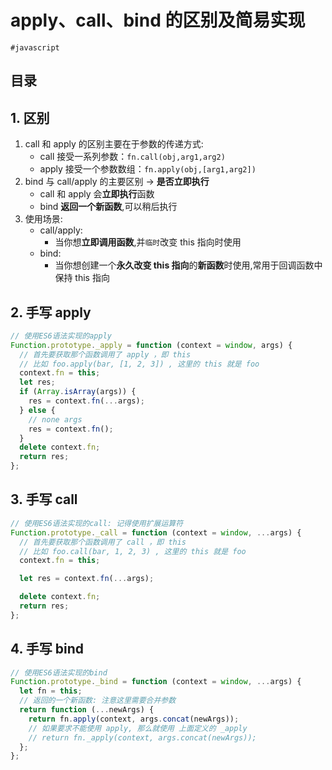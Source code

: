 
# apply、call、bind 的区别及简易实现

`#javascript` 


## 目录
<!-- toc -->
 ## 1. 区别 

1. call 和 apply 的区别主要在于参数的传递方式:
    - call 接受一系列参数：`fn.call(obj,arg1,arg2)`
    - apply 接受一个参数数组：`fn.apply(obj,[arg1,arg2])`
2. bind 与 call/apply 的主要区别 → **是否立即执行**
    - call 和 apply 会**立即执行**函数
    - bind **返回一个新函数**,可以稍后执行
3. 使用场景:
    - call/apply: 
        - 当你想**立即调用函数**,并`临时`改变 this 指向时使用
    - bind: 
        - 当你想创建一个**永久改变 this 指向**的**新函数**时使用,常用于回调函数中保持 this 指向

## 2. 手写 apply

```javascript
// 使用ES6语法实现的apply 
Function.prototype._apply = function (context = window, args) {
  // 首先要获取那个函数调用了 apply ，即 this
  // 比如 foo.apply(bar, [1, 2, 3]) , 这里的 this 就是 foo
  context.fn = this;
  let res;
  if (Array.isArray(args)) {
    res = context.fn(...args);
  } else {
    // none args
    res = context.fn();
  }
  delete context.fn;
  return res;
};
```

## 3. 手写 call

```javascript
// 使用ES6语法实现的call: 记得使用扩展运算符
Function.prototype._call = function (context = window, ...args) {
  // 首先要获取那个函数调用了 call ，即 this
  // 比如 foo.call(bar, 1, 2, 3) , 这里的 this 就是 foo
  context.fn = this;

  let res = context.fn(...args);

  delete context.fn;
  return res;
};
```

## 4. 手写 bind

```javascript hl:4,7
// 使用ES6语法实现的bind
Function.prototype._bind = function (context = window, ...args) {
  let fn = this;
  // 返回的一个新函数: 注意这里需要合并参数
  return function (...newArgs) {
    return fn.apply(context, args.concat(newArgs));
    // 如果要求不能使用 apply, 那么就使用 上面定义的 _apply
    // return fn._apply(context, args.concat(newArgs));
  };
};
```
